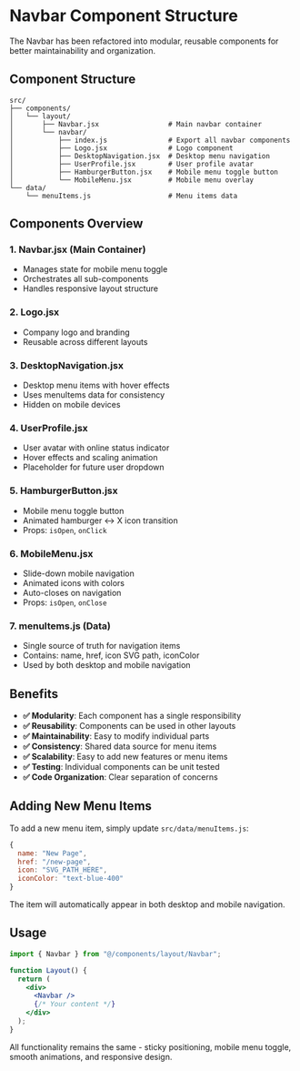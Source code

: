 # Navbar Component Structure

The Navbar has been refactored into modular, reusable components for better maintainability and organization.

## Component Structure

```
src/
├── components/
│   └── layout/
│       ├── Navbar.jsx                 # Main navbar container
│       └── navbar/
│           ├── index.js               # Export all navbar components
│           ├── Logo.jsx               # Logo component
│           ├── DesktopNavigation.jsx  # Desktop menu navigation
│           ├── UserProfile.jsx        # User profile avatar
│           ├── HamburgerButton.jsx    # Mobile menu toggle button
│           └── MobileMenu.jsx         # Mobile menu overlay
└── data/
    └── menuItems.js                   # Menu items data
```

## Components Overview

### 1. **Navbar.jsx** (Main Container)
- Manages state for mobile menu toggle
- Orchestrates all sub-components
- Handles responsive layout structure

### 2. **Logo.jsx**
- Company logo and branding
- Reusable across different layouts

### 3. **DesktopNavigation.jsx**
- Desktop menu items with hover effects
- Uses menuItems data for consistency
- Hidden on mobile devices

### 4. **UserProfile.jsx**
- User avatar with online status indicator
- Hover effects and scaling animation
- Placeholder for future user dropdown

### 5. **HamburgerButton.jsx**
- Mobile menu toggle button
- Animated hamburger ↔ X icon transition
- Props: `isOpen`, `onClick`

### 6. **MobileMenu.jsx**
- Slide-down mobile navigation
- Animated icons with colors
- Auto-closes on navigation
- Props: `isOpen`, `onClose`

### 7. **menuItems.js** (Data)
- Single source of truth for navigation items
- Contains: name, href, icon SVG path, iconColor
- Used by both desktop and mobile navigation

## Benefits

- **✅ Modularity**: Each component has a single responsibility
- **✅ Reusability**: Components can be used in other layouts
- **✅ Maintainability**: Easy to modify individual parts
- **✅ Consistency**: Shared data source for menu items
- **✅ Scalability**: Easy to add new features or menu items
- **✅ Testing**: Individual components can be unit tested
- **✅ Code Organization**: Clear separation of concerns

## Adding New Menu Items

To add a new menu item, simply update `src/data/menuItems.js`:

```javascript
{
  name: "New Page",
  href: "/new-page",
  icon: "SVG_PATH_HERE",
  iconColor: "text-blue-400"
}
```

The item will automatically appear in both desktop and mobile navigation.

## Usage

```jsx
import { Navbar } from "@/components/layout/Navbar";

function Layout() {
  return (
    <div>
      <Navbar />
      {/* Your content */}
    </div>
  );
}
```

All functionality remains the same - sticky positioning, mobile menu toggle, smooth animations, and responsive design.
